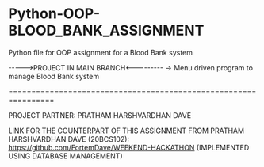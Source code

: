 # Python-OOP-BLOOD_BANK_ASSIGNMENT
Python file for OOP assignment for  a Blood Bank system

----->PROJECT IN MAIN BRANCH<---------
-> Menu driven program to manage Blood Bank system



================================================================

PROJECT PARTNER:
PRATHAM HARSHVARDHAN DAVE

LINK FOR THE COUNTERPART OF THIS ASSIGNMENT FROM PRATHAM HARSHVARDHAN DAVE (20BCS102):
https://github.com/FortemDave/WEEKEND-HACKATHON      (IMPLEMENTED USING DATABASE MANAGEMENT)

